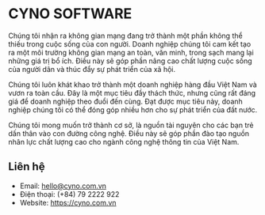 # CYNO SOFTWARE #
Chúng tôi nhận ra không gian mạng đang trở thành một phần không thể thiếu trong cuộc sống của con người. Doanh nghiệp chúng tôi cam kết tạo ra một môi trường không gian mạng an toàn, văn minh, trong sạch mang lại những giá trị bổ ích. Điều này sẽ góp phần nâng cao chất lượng cuộc sống của người dân và thúc đẩy sự phát triển của xã hội.

Chúng tôi luôn khát khao trở thành một doanh nghiệp hàng đầu Việt Nam và vươn ra toàn cầu. Đây là một mục tiêu đầy thách thức, nhưng cũng rất đáng giá để doanh nghiệp theo đuổi đến cùng. Đạt được mục tiêu này, doanh nghiệp chúng tôi có thể đóng góp nhiều hơn cho sự phát triển của đất nước.

Chúng tôi mong muốn trở thành cơ sở, là nguồn tài nguyên cho các bạn trẻ dấn thân vào con đường công nghệ. Điều này sẽ góp phần đào tạo nguồn nhân lực chất lượng cao cho ngành công nghệ thông tin của Việt Nam.

## Liên hệ ##
- Email: hello@cyno.com.vn
- Điện thoại: (+84) 79 2222 922
- Website: https://cyno.com.vn
